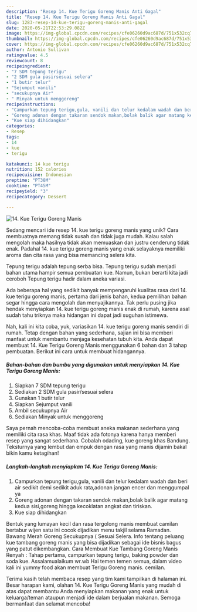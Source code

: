 ```yaml
---
description: "Resep 14. Kue Terigu Goreng Manis Anti Gagal"
title: "Resep 14. Kue Terigu Goreng Manis Anti Gagal"
slug: 1283-resep-14-kue-terigu-goreng-manis-anti-gagal
date: 2020-05-21T22:53:29.082Z
image: https://img-global.cpcdn.com/recipes/cfe06260d9ac687d/751x532cq70/14-kue-terigu-goreng-manis-foto-resep-utama.jpg
thumbnail: https://img-global.cpcdn.com/recipes/cfe06260d9ac687d/751x532cq70/14-kue-terigu-goreng-manis-foto-resep-utama.jpg
cover: https://img-global.cpcdn.com/recipes/cfe06260d9ac687d/751x532cq70/14-kue-terigu-goreng-manis-foto-resep-utama.jpg
author: Antonio Sullivan
ratingvalue: 4.5
reviewcount: 8
recipeingredient:
- "7 SDM tepung terigu"
- "2 SDM gula pasirsesuai selera"
- "1 butir telur"
- "Sejumput vanili"
- "secukupnya Air"
- " Minyak untuk menggoreng"
recipeinstructions:
- "Campurkan tepung terigu,gula, vanili dan telur kedalam wadah dan beri air sedikit demi sedikit aduk rata,adonan jangan encer dan menggumpal ya"
- "Goreng adonan dengan takaran sendok makan,bolak balik agar matang kedua sisi,goreng hingga kecoklatan angkat dan tiriskan."
- "Kue siap dihidangkan"
categories:
- Resep
tags:
- 14
- kue
- terigu

katakunci: 14 kue terigu 
nutrition: 152 calories
recipecuisine: Indonesian
preptime: "PT38M"
cooktime: "PT45M"
recipeyield: "3"
recipecategory: Dessert

---
```



![14. Kue Terigu Goreng Manis](https://img-global.cpcdn.com/recipes/cfe06260d9ac687d/751x532cq70/14-kue-terigu-goreng-manis-foto-resep-utama.jpg)

Sedang mencari ide resep 14. kue terigu goreng manis yang unik? Cara membuatnya memang tidak susah dan tidak juga mudah. Kalau salah mengolah maka hasilnya tidak akan memuaskan dan justru cenderung tidak enak. Padahal 14. kue terigu goreng manis yang enak selayaknya memiliki aroma dan cita rasa yang bisa memancing selera kita.

Tepung terigu adalah tepung serba bisa. Tepung terigu sudah menjadi bahan utama hampir semua pembuatan kue. Namun, bukan berarti kita jadi ceroboh Tepung terigu hadir dalam aneka variasi.

Ada beberapa hal yang sedikit banyak mempengaruhi kualitas rasa dari 14. kue terigu goreng manis, pertama dari jenis bahan, kedua pemilihan bahan segar hingga cara mengolah dan menyajikannya. Tak perlu pusing jika hendak menyiapkan 14. kue terigu goreng manis enak di rumah, karena asal sudah tahu triknya maka hidangan ini dapat jadi suguhan istimewa.


Nah, kali ini kita coba, yuk, variasikan 14. kue terigu goreng manis sendiri di rumah. Tetap dengan bahan yang sederhana, sajian ini bisa memberi manfaat untuk membantu menjaga kesehatan tubuh kita. Anda dapat membuat 14. Kue Terigu Goreng Manis menggunakan 6 bahan dan 3 tahap pembuatan. Berikut ini cara untuk membuat hidangannya.

<!--inarticleads1-->

##### Bahan-bahan dan bumbu yang digunakan untuk menyiapkan 14. Kue Terigu Goreng Manis:

1. Siapkan 7 SDM tepung terigu
1. Sediakan 2 SDM gula pasir/sesuai selera
1. Gunakan 1 butir telur
1. Siapkan Sejumput vanili
1. Ambil secukupnya Air
1. Sediakan  Minyak untuk menggoreng


Saya pernah mencoba-coba membuat aneka makanan sederhana yang memiliki cita rasa khas. Maaf tidak ada fotonya karena hanya memberi resep yang sangat sederhana. Cobalah odading, kue goreng khas Bandung. Teksturnya yang lembut dan empuk dengan rasa yang manis dijamin bakal bikin kamu ketagihan! 

<!--inarticleads2-->

##### Langkah-langkah menyiapkan 14. Kue Terigu Goreng Manis:

1. Campurkan tepung terigu,gula, vanili dan telur kedalam wadah dan beri air sedikit demi sedikit aduk rata,adonan jangan encer dan menggumpal ya
1. Goreng adonan dengan takaran sendok makan,bolak balik agar matang kedua sisi,goreng hingga kecoklatan angkat dan tiriskan.
1. Kue siap dihidangkan


Bentuk yang lumayan kecil dan rasa tergolong manis membuat camilan bertabur wijen satu ini cocok dijadikan menu takjil selama Ramadan. Bawang Merah Goreng Secukupnya ( Sesuai Selera. Info tentang peluang kue tambang goreng manis yang bisa dijadikan sebagai ide bisnis bagus yang patut dikembangkan. Cara Membuat Kue Tambang Goreng Manis Renyah : Tahap pertama, campurkan tepung terigu, baking powder dan soda kue. Assalamualaikum wr.wb Hai temen temen semua, dalam video kali ini yummy food akan membuat Terigu Goreng manis. cemilan. 

Terima kasih telah membaca resep yang tim kami tampilkan di halaman ini. Besar harapan kami, olahan 14. Kue Terigu Goreng Manis yang mudah di atas dapat membantu Anda menyiapkan makanan yang enak untuk keluarga/teman ataupun menjadi ide dalam berjualan makanan. Semoga bermanfaat dan selamat mencoba!
